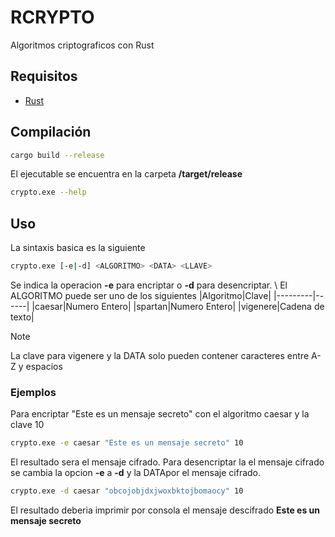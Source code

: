 # RCRYPTO

Algoritmos criptograficos con Rust

## Requisitos

- [Rust](https://www.rust-lang.org/tools/install)

## Compilación 

```bash
cargo build --release
```

El ejecutable se encuentra en la carpeta **/target/release**

```bash
crypto.exe --help
```

## Uso
La sintaxis basica es la siguiente
```bash
crypto.exe [-e|-d] <ALGORITMO> <DATA> <LLAVE>
```
Se indica la operacion **-e** para encriptar o **-d** para desencriptar.
\\
El ALGORITMO puede ser uno de los siguientes 
|Algoritmo|Clave|
|---------|------|
|caesar|Numero Entero|
|spartan|Numero Entero|
|vigenere|Cadena de texto|

> [!NOTE]
> La clave para vigenere y la DATA solo pueden contener caracteres entre A-Z y espacios

### Ejemplos
Para encriptar "Este es un mensaje secreto" con el algoritmo caesar y la clave 10

```bash
crypto.exe -e caesar "Este es un mensaje secreto" 10
```
El resultado sera el mensaje cifrado. Para desencriptar la el mensaje cifrado se cambia la opcion **-e** a **-d** y la DATApor el mensaje cifrado.

```bash
crypto.exe -d caesar "obcojobjdxjwoxbktojbomaocy" 10
```

El resultado deberia imprimir por consola el mensaje descifrado **Este es un mensaje secreto**




